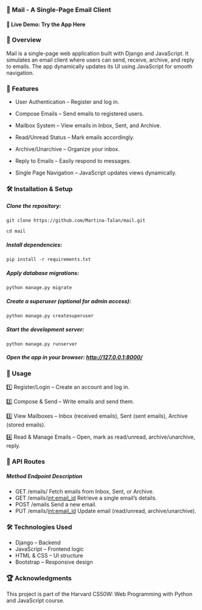 ### 📧 Mail - A Single-Page Email Client
#### 🔗 Live Demo: Try the App Here

### 📜 Overview
Mail is a single-page web application built with Django and JavaScript. It simulates an email client where users can send, receive, archive, and reply to emails. The app dynamically updates its UI using JavaScript for smooth navigation.

### 🚀 Features

- User Authentication – Register and log in.

- Compose Emails – Send emails to registered users.
  
- Mailbox System – View emails in Inbox, Sent, and Archive.
  
-  Read/Unread Status – Mark emails accordingly.
  
 - Archive/Unarchive – Organize your inbox.
  
 - Reply to Emails – Easily respond to messages.
  
 - Single Page Navigation – JavaScript updates views dynamically.

  
### 🛠️ Installation & Setup
##### Clone the repository:
```
git clone https://github.com/Martina-Talan/mail.git

cd mail
```

##### Install dependencies:
```
pip install -r requirements.txt
```

##### Apply database migrations:
```
python manage.py migrate
```

##### Create a superuser (optional for admin access):
```
python manage.py createsuperuser
```

##### Start the development server:
```
python manage.py runserver
```

##### Open the app in your browser: http://127.0.0.1:8000/


### 📌 Usage
 1️⃣ Register/Login – Create an account and log in.
 
 2️⃣ Compose & Send – Write emails and send them.
 
 3️⃣ View Mailboxes – Inbox (received emails), Sent (sent emails), Archive (stored emails).
 
 4️⃣ Read & Manage Emails – Open, mark as read/unread, archive/unarchive, reply.
 

### 🔗 API Routes
##### Method	Endpoint	Description
- GET	/emails/<mailbox>	Fetch emails from Inbox, Sent, or Archive.
- GET	/emails/<int:email_id>	Retrieve a single email’s details.
- POST	/emails	Send a new email.
- PUT	/emails/<int:email_id>	Update email (read/unread, archive/unarchive).

### 🛠️ Technologies Used
- Django – Backend
- JavaScript – Frontend logic
- HTML & CSS – UI structure
- Bootstrap – Responsive design

### 🏆 Acknowledgments
This project is part of the Harvard CS50W: Web Programming with Python and JavaScript course.

